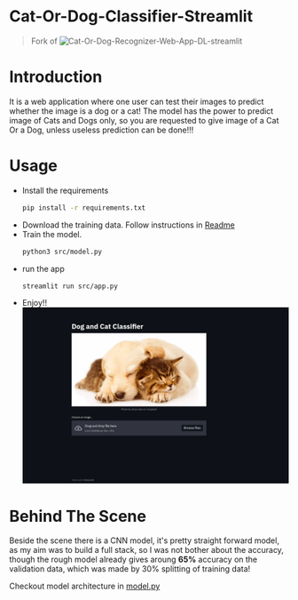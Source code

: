# Cat-Or-Dog-Classifier-Streamlit

> Fork of ![Cat-Or-Dog-Recognizer-Web-App-DL-streamlit](https://github.com/surdebmalya/Cat-Or-Dog-Recognizer-Web-App-DL-streamlit/tree/master)

# Introduction

It is a web application where one user can test their images to predict whether
the image is a dog or a cat! The model has the power to predict image of Cats
and Dogs only, so you are requested to give image of a Cat Or a Dog, unless
useless prediction can be done!!!

# Usage

- Install the requirements
  ```sh
  pip install -r requirements.txt
  ```
- Download the training data. Follow instructions in [Readme](./input/Readme.md)
- Train the model.
  ```sh
  python3 src/model.py
  ```
- run the app
  ```sh
  streamlit run src/app.py
  ```
- Enjoy!!
  ![Demo](./static/demo.png)

# Behind The Scene

Beside the scene there is a CNN model, it's pretty straight forward model, as my aim was to build a full stack, so I was not bother about the accuracy, though the rough model already gives aroung **65%** accuracy on the validation data, which was made by 30% splitting of training data!

Checkout model architecture in [model.py](./src/model.py)
